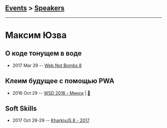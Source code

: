 ## [Events](../README.md) > [Speakers](../speakers.md)
---

# Максим Юзва

## О коде тонущем в воде
- 2017 Mar 29 -- [Web Not Bombs 8](https://www.youtube.com/watch?v=S1dPWBt5IFc)    
## Клеим будущее с помощью PWA
- 2016 Oct 29 -- [WSD 2016 - Минск](https://www.youtube.com/watch?v=q8RID9nFWNM)  | [:notebook:](https://wsd.events/2016/10/29/pres/pwa-future.pdf)  
## Soft Skills
- 2017 Oct 28-29 -- [KharkivJS 8 - 2017](https://www.youtube.com/watch?v=KB50Idc9ags)    
